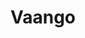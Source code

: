 ---
title:  "Vaango"
team: "Nidhi Chauhan | Nidhin Joseph | Shweta Ratanpura | Vedang P."
tags: VR Quest Unity

video_provider: "youtube"
video_id:

header:
    teaser: /assets/img/projects/2022/course_project_image1.jpg

overview: Vaango is a VR game which uses spatial audio, directing you to collectable artifacts, ending in a celebration of life and culture, an analogy for going back to your roots. The Narrative is inspired from the song ‘Enjoy Enjammi’ by Dhee & Arivu, which also acts as the guiding soundtrack for the player.


project-link: 

active: "yes"
type: "course"
year: "2022"

---